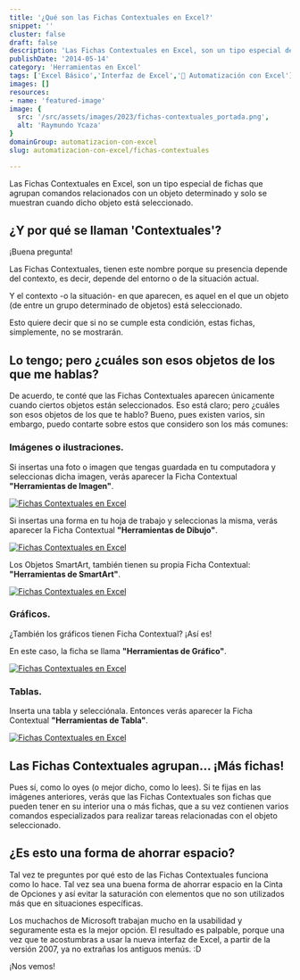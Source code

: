 ```yaml
---
title: '¿Qué son las Fichas Contextuales en Excel?'
snippet: ''
cluster: false
draft: false 
description: 'Las Fichas Contextuales en Excel, son un tipo especial de fichas que agrupan comandos relacionados con un objeto determinado.'
publishDate: '2014-05-14'
category: 'Herramientas en Excel'
tags: ['Excel Básico','Interfaz de Excel','🤖 Automatización con Excel']
images: []
resources: 
- name: 'featured-image'
image: {
  src: '/src/assets/images/2023/fichas-contextuales_portada.png',
  alt: 'Raymundo Ycaza'
}
domainGroup: automatizacion-con-excel
slug: automatizacion-con-excel/fichas-contextuales

---
```


Las Fichas Contextuales en Excel, son un tipo especial de fichas que agrupan comandos relacionados con un objeto determinado y solo se muestran cuando dicho objeto está seleccionado.

## ¿Y por qué se llaman 'Contextuales'?

¡Buena pregunta!

Las Fichas Contextuales, tienen este nombre porque su presencia depende del contexto, es decir, depende del entorno o de la situación actual.

Y el contexto -o la situación- en que aparecen, es aquel en el que un objeto (de entre un grupo determinado de objetos) está seleccionado.

Esto quiere decir que si no se cumple esta condición, estas fichas, simplemente, no se mostrarán.

## Lo tengo; pero ¿cuáles son esos objetos de los que me hablas?

De acuerdo, te conté que las Fichas Contextuales aparecen únicamente cuando ciertos objetos están seleccionados. Eso está claro; pero ¿cuáles son esos objetos de los que te hablo? Bueno, pues existen varios, sin embargo, puedo contarte sobre estos que considero son los más comunes:

### Imágenes o ilustraciones.

Si insertas una foto o imagen que tengas guardada en tu computadora y seleccionas dicha imagen, verás aparecer la Ficha Contextual **"Herramientas de Imagen"**.

[![Fichas Contextuales en Excel](images/20130821-fichas-contextuales-000075.png)](http://raymundoycaza.com/wp-content/uploads/20130821-fichas-contextuales-000075.png)

Si insertas una forma en tu hoja de trabajo y seleccionas la misma, verás aparecer la Ficha Contextual **"Herramientas de Dibujo"**.

[![Fichas Contextuales en Excel](images/20130821-fichas-contextuales-000076.png)](http://raymundoycaza.com/wp-content/uploads/20130821-fichas-contextuales-000076.png)

Los Objetos SmartArt, también tienen su propia Ficha Contextual: **"Herramientas de SmartArt"**.

[![Fichas Contextuales en Excel](images/20130821-fichas-contextuales-000077.png)](http://raymundoycaza.com/wp-content/uploads/20130821-fichas-contextuales-000077.png)

### Gráficos.

¿También los gráficos tienen Ficha Contextual? ¡Así es!

En este caso, la ficha se llama **"Herramientas de Gráfico"**.

[![Fichas Contextuales en Excel](images/20130821-fichas-contextuales-000078.png)](http://raymundoycaza.com/wp-content/uploads/20130821-fichas-contextuales-000078.png)

### Tablas.

Inserta una tabla y selecciónala. Entonces verás aparecer la Ficha Contextual **"Herramientas de Tabla"**.

[![Fichas Contextuales en Excel](images/20130821-fichas-contextuales-000079.png)](http://raymundoycaza.com/wp-content/uploads/20130821-fichas-contextuales-000079.png)

## Las Fichas Contextuales agrupan... ¡Más fichas!

Pues sí, como lo oyes (o mejor dicho, como lo lees). Si te fijas en las imágenes anteriores, verás que las Fichas Contextuales son fichas que pueden tener en su interior una o más fichas, que a su vez contienen varios comandos especializados para realizar tareas relacionadas con el objeto seleccionado.

## ¿Es esto una forma de ahorrar espacio?

Tal vez te preguntes por qué esto de las Fichas Contextuales funciona como lo hace. Tal vez sea una buena forma de ahorrar espacio en la Cinta de Opciones y así evitar la saturación con elementos que no son utilizados más que en situaciones específicas.

Los muchachos de Microsoft trabajan mucho en la usabilidad y seguramente esta es la mejor opción. El resultado es palpable, porque una vez que te acostumbras a usar la nueva interfaz de Excel, a partir de la versión 2007, ya no extrañas los antiguos menús. :D

¡Nos vemos!
